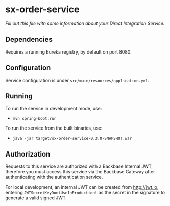 # sx-order-service

_Fill out this file with some information about your Direct Integration Service._

## Dependencies

Requires a running Eureka registry, by default on port 8080.

## Configuration

Service configuration is under `src/main/resources/application.yml`.

## Running

To run the service in development mode, use:
- `mvn spring-boot:run`

To run the service from the built binaries, use:
- `java -jar target/sx-order-service-0.3.0-SNAPSHOT.war`

## Authorization

Requests to this service are authorized with a Backbase Internal JWT, therefore you must access this service via the Backbase Gateway after authenticating with the authentication service.

For local development, an internal JWT can be created from http://jwt.io, entering ```JWTSecretKeyDontUseInProduction!``` as the secret in the signature to generate a valid signed JWT.
